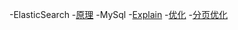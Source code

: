 -ElasticSearch
 -<a href="https://www.cnblogs.com/dreamroute/p/8484457.html">原理</a>
-MySql
 -<a href="https://mp.weixin.qq.com/s?__biz=MzAxODcyNjEzNQ==&mid=2247487641&idx=1&sn=3551d8f82bf8b503041e079b6ce704ce&chksm=9bd0bd01aca734172fff2cda5c4a46bce8f1dabc1b0d44334794510b34b665e3cf8b1f1abced&scene=21#wechat_redirect">Explain</a>
 -<a href="https://mp.weixin.qq.com/s?__biz=MzAxODcyNjEzNQ==&mid=2247487681&idx=1&sn=22e27021193606d82efe5a7137f3426d&chksm=9bd0bd59aca7344fe598f539448057bc67e9e8cc39030f046b2ee91d91911c9bbc4284c089aa&scene=21#wechat_redirect">优化</a>
 -<a href="https://mp.weixin.qq.com/s?__biz=MzAxODcyNjEzNQ==&mid=2247487717&idx=1&sn=5722f426678d9eea107f600abb1966a1&chksm=9bd0bd7daca7346ba23d33a52a5f712c7c39843791b4df7f6d7e0e8b35aed0666d74b364729e&mpshare=1&scene=1&srcid=&key=21f14813742a42c9ad215a5083b1ab5e30a00bb5bb969e682b537c48d5a080774cc4dff9e662cf14979a675642d5a2bb3095b498ca98b8d194a8798af4e481333f3695f55c62ef4b72dcc616fa4e91a0&ascene=1&uin=MTM4NTE4NDY0MA%3D%3D&devicetype=Windows+10&version=62060833&lang=zh_CN&pass_ticket=O5%2FeIbm2OSpZsxDPsAToFNNvwPjvdaX4pigkBSrt8bapOJ1dDLFyz3xJrw2rlYR7">分页优化</a>
